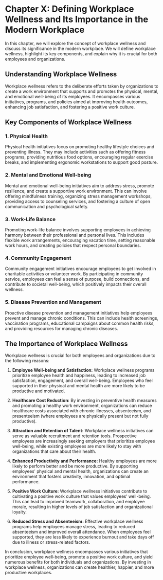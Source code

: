 Chapter X: Defining Workplace Wellness and Its Importance in the Modern Workplace
=================================================================================

In this chapter, we will explore the concept of workplace wellness and discuss its significance in the modern workplace. We will define workplace wellness, highlight its key components, and explain why it is crucial for both employees and organizations.

Understanding Workplace Wellness
--------------------------------

Workplace wellness refers to the deliberate efforts taken by organizations to create a work environment that supports and promotes the physical, mental, and emotional well-being of its employees. It encompasses various initiatives, programs, and policies aimed at improving health outcomes, enhancing job satisfaction, and fostering a positive work culture.

Key Components of Workplace Wellness
------------------------------------

### 1. **Physical Health**

Physical health initiatives focus on promoting healthy lifestyle choices and preventing illness. They may include activities such as offering fitness programs, providing nutritious food options, encouraging regular exercise breaks, and implementing ergonomic workstations to support good posture.

### 2. **Mental and Emotional Well-being**

Mental and emotional well-being initiatives aim to address stress, promote resilience, and create a supportive work environment. This can involve offering mindfulness training, organizing stress management workshops, providing access to counseling services, and fostering a culture of open communication and psychological safety.

### 3. **Work-Life Balance**

Promoting work-life balance involves supporting employees in achieving harmony between their professional and personal lives. This includes flexible work arrangements, encouraging vacation time, setting reasonable work hours, and creating policies that respect personal boundaries.

### 4. **Community Engagement**

Community engagement initiatives encourage employees to get involved in charitable activities or volunteer work. By participating in community service, employees can feel a sense of purpose, build connections, and contribute to societal well-being, which positively impacts their overall wellness.

### 5. **Disease Prevention and Management**

Proactive disease prevention and management initiatives help employees prevent and manage chronic conditions. This can include health screenings, vaccination programs, educational campaigns about common health risks, and providing resources for managing chronic diseases.

The Importance of Workplace Wellness
------------------------------------

Workplace wellness is crucial for both employees and organizations due to the following reasons:

1. **Employee Well-being and Satisfaction:** Workplace wellness programs prioritize employee health and happiness, leading to increased job satisfaction, engagement, and overall well-being. Employees who feel supported in their physical and mental health are more likely to be productive and motivated.

2. **Healthcare Cost Reduction:** By investing in preventive health measures and promoting a healthy work environment, organizations can reduce healthcare costs associated with chronic illnesses, absenteeism, and presenteeism (where employees are physically present but not fully productive).

3. **Attraction and Retention of Talent:** Workplace wellness initiatives can serve as valuable recruitment and retention tools. Prospective employees are increasingly seeking employers that prioritize employee well-being, while existing employees are more likely to stay with organizations that care about their health.

4. **Enhanced Productivity and Performance:** Healthy employees are more likely to perform better and be more productive. By supporting employees' physical and mental health, organizations can create an environment that fosters creativity, innovation, and optimal performance.

5. **Positive Work Culture:** Workplace wellness initiatives contribute to cultivating a positive work culture that values employees' well-being. This can lead to improved teamwork, collaboration, and employee morale, resulting in higher levels of job satisfaction and organizational loyalty.

6. **Reduced Stress and Absenteeism:** Effective workplace wellness programs help employees manage stress, leading to reduced absenteeism and improved overall attendance. When employees feel supported, they are less likely to experience burnout and take days off due to illness or stress-related factors.

In conclusion, workplace wellness encompasses various initiatives that prioritize employee well-being, promote a positive work culture, and yield numerous benefits for both individuals and organizations. By investing in workplace wellness, organizations can create healthier, happier, and more productive workplaces.

